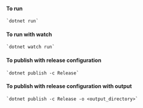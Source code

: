 #### To run

    `dotnet run`

#### To run with watch

    `dotnet watch run`

#### To publish with release configuration

    `dotnet publish -c Release`

#### To publish with release configuration with output

    `dotnet publish -c Release -o <output_directory>`
